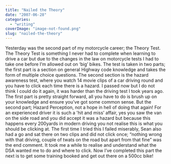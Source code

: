 ```yaml
---
title: "Nailed the Theory"
date: "2007-06-28"
categories: 
  - "writing"
coverImage: "image-not-found.png"
slug: "nailed-the-theory"
---
```


Yesterday was the second part of my motorcycle career; the Theory Test. The Theory Test is something I never had to complete when learning to drive a car but due to the changes in the law on motorcycle tests I had to take one before I’m allowed out on ‘big’ bikes. The test is taken in two parts; the first part is a section on general Highway code knowledge and takes the form of multiple choice questions. The second section is the hazard awareness test, where you watch 14 movie clips of a car driving round and you have to click each time there is a hazard. I passed now but I do not think I could do it again, it was harder than the driving test I took years ago. The first part is pretty straight forward, all you have to do is brush up on your knowledge and ensure you’ve got some common sense. But the second part; Hazard Perception, not a hope in hell of doing that again! For an experienced driver it is such a 'hit and miss’ affair, yes you saw the van on the side road and you did accept it was a hazard but because this happens every 200yards in modern driving you not realise this is what you should be clicking at. The first time I tried this I failed miserably, Sean also had a go and sat there on two clips and did not click once; “nothing wrong with that driving, couple of twats on the road but apart from that fine” was the end comment. It took me a while to realise and understand what the DSA wanted me to do and where to click. Now I’ve completed this part the next is to get some training booked and get out there on a 500cc bike!
